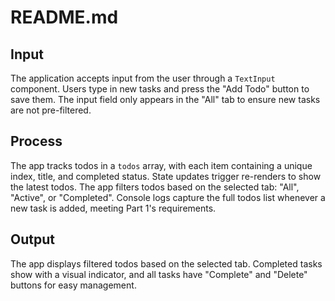 # README.md

## Input
The application accepts input from the user through a `TextInput` component. Users type in new tasks and press the "Add Todo" button to save them. The input field only appears in the "All" tab to ensure new tasks are not pre-filtered.

## Process
The app tracks todos in a `todos` array, with each item containing a unique index, title, and completed status. State updates trigger re-renders to show the latest todos. The app filters todos based on the selected tab: "All", "Active", or "Completed". Console logs capture the full todos list whenever a new task is added, meeting Part 1's requirements.

## Output
The app displays filtered todos based on the selected tab. Completed tasks show with a visual indicator, and all tasks have "Complete" and "Delete" buttons for easy management.
